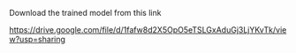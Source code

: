 Download the trained model from this link

https://drive.google.com/file/d/1fafw8d2X5OpO5eTSLGxAduGj3LjYKvTk/view?usp=sharing


